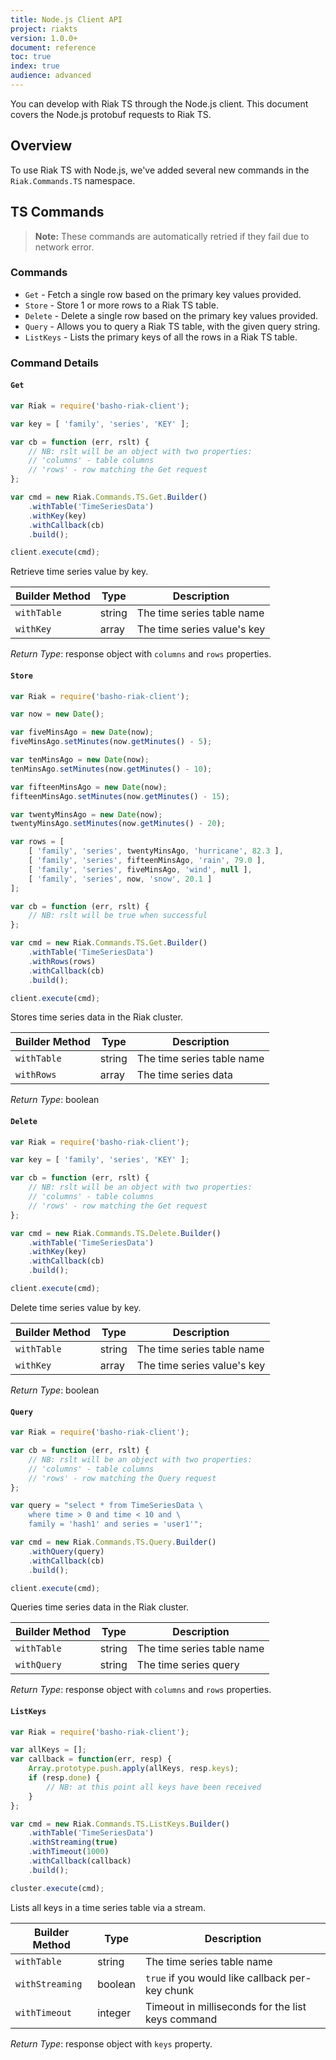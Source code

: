 ```yaml
---
title: Node.js Client API 
project: riakts
version: 1.0.0+
document: reference
toc: true
index: true
audience: advanced
---
```



You can develop with Riak TS through the Node.js client. This
document covers the Node.js protobuf requests to Riak TS.

## Overview

To use Riak TS with Node.js, we've added several new commands in
the `Riak.Commands.TS` namespace.

## TS Commands

>**Note:** These commands are automatically retried if they fail due to network
error.

### Commands

 * `Get`    - Fetch a single row based on the primary key values provided.
 * `Store`  - Store 1 or more rows to a Riak TS table.
 * `Delete` - Delete a single row based on the primary key values provided.
 * `Query`  - Allows you to query a Riak TS table, with the given query string.
 * `ListKeys` - Lists the primary keys of all the rows in a Riak TS table.

### Command Details

#### `Get`

```javascript
var Riak = require('basho-riak-client');

var key = [ 'family', 'series', 'KEY' ];

var cb = function (err, rslt) {
    // NB: rslt will be an object with two properties:
    // 'columns' - table columns
    // 'rows' - row matching the Get request
};

var cmd = new Riak.Commands.TS.Get.Builder()
    .withTable('TimeSeriesData')
    .withKey(key)
    .withCallback(cb)
    .build();

client.execute(cmd);
```

Retrieve time series value by key.

|Builder Method | Type    | Description                 |
|---------------|---------|-----------------------------|
|`withTable`    | string  | The time series table name  |
|`withKey`      | array   | The time series value's key |

*Return Type*: response object with `columns` and `rows` properties.
 
#### `Store`

```javascript
var Riak = require('basho-riak-client');

var now = new Date();

var fiveMinsAgo = new Date(now);
fiveMinsAgo.setMinutes(now.getMinutes() - 5);

var tenMinsAgo = new Date(now);
tenMinsAgo.setMinutes(now.getMinutes() - 10);

var fifteenMinsAgo = new Date(now);
fifteenMinsAgo.setMinutes(now.getMinutes() - 15);

var twentyMinsAgo = new Date(now);
twentyMinsAgo.setMinutes(now.getMinutes() - 20);

var rows = [
    [ 'family', 'series', twentyMinsAgo, 'hurricane', 82.3 ],
    [ 'family', 'series', fifteenMinsAgo, 'rain', 79.0 ],
    [ 'family', 'series', fiveMinsAgo, 'wind', null ],
    [ 'family', 'series', now, 'snow', 20.1 ]
];

var cb = function (err, rslt) {
    // NB: rslt will be true when successful
};

var cmd = new Riak.Commands.TS.Get.Builder()
    .withTable('TimeSeriesData')
    .withRows(rows)
    .withCallback(cb)
    .build();

client.execute(cmd);
```

Stores time series data in the Riak cluster.

|Builder Method | Type   | Description                |
|---------------|--------|----------------------------|
|`withTable`    | string | The time series table name |
|`withRows`     | array  | The time series data       |

*Return Type*: boolean

#### `Delete`

```javascript
var Riak = require('basho-riak-client');

var key = [ 'family', 'series', 'KEY' ];

var cb = function (err, rslt) {
    // NB: rslt will be an object with two properties:
    // 'columns' - table columns
    // 'rows' - row matching the Get request
};

var cmd = new Riak.Commands.TS.Delete.Builder()
    .withTable('TimeSeriesData')
    .withKey(key)
    .withCallback(cb)
    .build();

client.execute(cmd);
```

Delete time series value by key.

|Builder Method | Type    | Description                 |
|---------------|---------|-----------------------------|
|`withTable`    | string  | The time series table name  |
|`withKey`      | array   | The time series value's key |

*Return Type*: boolean

#### `Query`

```javascript
var Riak = require('basho-riak-client');

var cb = function (err, rslt) {
    // NB: rslt will be an object with two properties:
    // 'columns' - table columns
    // 'rows' - row matching the Query request
};

var query = "select * from TimeSeriesData \
    where time > 0 and time < 10 and \
    family = 'hash1' and series = 'user1'";

var cmd = new Riak.Commands.TS.Query.Builder()
    .withQuery(query)
    .withCallback(cb)
    .build();

client.execute(cmd);
```

Queries time series data in the Riak cluster.

|Builder Method | Type    | Description                 |
|---------------|---------|-----------------------------|
|`withTable`    | string  | The time series table name  |
|`withQuery`    | string  | The time series query       |

*Return Type*: response object with `columns` and `rows` properties.

#### `ListKeys`

```javascript
var Riak = require('basho-riak-client');

var allKeys = [];
var callback = function(err, resp) {
    Array.prototype.push.apply(allKeys, resp.keys);
    if (resp.done) {
        // NB: at this point all keys have been received
    }
};

var cmd = new Riak.Commands.TS.ListKeys.Builder()
    .withTable('TimeSeriesData')
    .withStreaming(true)
    .withTimeout(1000)
    .withCallback(callback)
    .build();

cluster.execute(cmd);
```

Lists all keys in a time series table via a stream.

|Builder Method | Type    | Description                                       |
|---------------|---------|---------------------------------------------------|
|`withTable`    | string  | The time series table name                        |
|`withStreaming`| boolean | `true` if you would like callback per-key chunk   |
|`withTimeout`  | integer | Timeout in milliseconds for the list keys command |


*Return Type*: response object with `keys` property.

